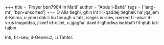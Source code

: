 +++
title = 'Prayer bpn7984 in Malti'
author = "Abdu'l-Bahá"
tags = ['lang-mt', 'bpn-unsorted']
+++
O Alla tiegħi, għin Int lill-qaddej tiegħeK ħa’ jqajjem il-Kelma, u jmeri dak li hu fieragħ u falz, isejjes is-sew, ixerred fil-wisa’ il-vrus imqaddsa, jikxef id-dijiet, u jġagħal dawl il-għodwa isebbaħ fil-qlub tat-tajbin. 

Inti, fis-sew, il-Ġeneruż,  Li Taħfer.
